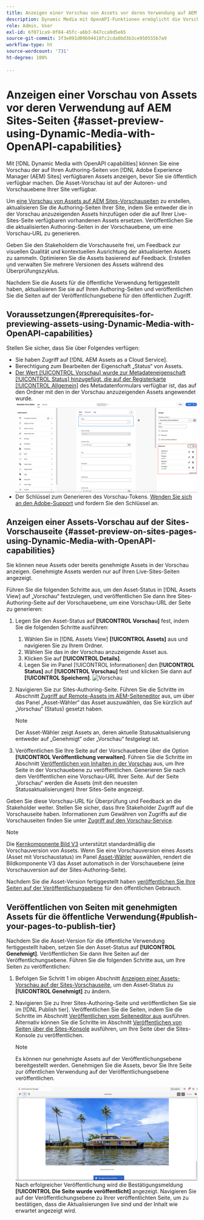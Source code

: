 ```yaml
---
title: Anzeigen einer Vorschau von Assets vor deren Verwendung auf AEM Sites-Seiten
description: Dynamic Media mit OpenAPI-Funktionen ermöglicht die Vorschau von Assets auf Vorschauseiten von Adobe Experience Manager (AEM) Sites. Diese Asset-Vorschau ermöglicht es Ihnen und Ihren Stakeholdern, die Aktualisierungen Ihrer Assets zu überprüfen und zu validieren, bevor Sie die Authoring-Seiten (mit aktualisierten Assets) für den öffentlichen Gebrauch veröffentlichen.
role: Admin, User
exl-id: 6f071ca9-0f84-45fc-a6b3-047cca9d5e65
source-git-commit: 3f3e091d09b94418fc2cda0bd3b3ce950555b7a9
workflow-type: ht
source-wordcount: '731'
ht-degree: 100%

---
```



# Anzeigen einer Vorschau von Assets vor deren Verwendung auf AEM Sites-Seiten {#asset-preview-using-Dynamic-Media-with-OpenAPI-capabilities}

Mit [!DNL Dynamic Media with OpenAPI capabilities] können Sie eine Vorschau der auf Ihren Authoring-Seiten von [!DNL Adobe Experience Manager (AEM) Sites] verfügbaren Assets anzeigen, bevor Sie sie öffentlich verfügbar machen. Die Asset-Vorschau ist auf der Autoren- und Vorschauebene Ihrer Site verfügbar.

Um [eine Vorschau von Assets auf AEM Sites-Vorschauseiten](#asset-preview-on-sites-pages-using-Dynamic-Media-with-OpenAPI-capabilities) zu erstellen, aktualisieren Sie die Authoring-Seiten Ihrer Site, indem Sie entweder die in der Vorschau anzuzeigenden Assets hinzufügen oder die auf Ihrer Live-Sites-Seite verfügbaren vorhandenen Assets ersetzen. Veröffentlichen Sie die aktualisierten Authoring-Seiten in der Vorschauebene, um eine Vorschau-URL zu generieren.

Geben Sie den Stakeholdern die Vorschauseite frei, um Feedback zur visuellen Qualität und kontextuellen Ausrichtung der aktualisierten Assets zu sammeln. Optimieren Sie die Assets basierend auf Feedback. Erstellen und verwalten Sie mehrere Versionen des Assets während des Überprüfungszyklus.

Nachdem Sie die Assets für die öffentliche Verwendung fertiggestellt haben, aktualisieren Sie sie auf Ihren Authoring-Seiten und veröffentlichen Sie die Seiten auf der Veröffentlichungsebene für den öffentlichen Zugriff.

## Voraussetzungen{#prerequisites-for-previewing-assets-using-Dynamic-Media-with-OpenAPI-capabilities}

Stellen Sie sicher, dass Sie über Folgendes verfügen:

* Sie haben Zugriff auf [!DNL AEM Assets as a Cloud Service].
* Berechtigung zum Bearbeiten der Eigenschaft „Status“ von Assets.
* [Der Wert [!UICONTROL Vorschau] wurde zur Metadateneigenschaft [!UICONTROL Status] hinzugefügt, die auf der Registerkarte [!UICONTROL Allgemein]](/help/assets/metadata-assets-view.md#edit-metadata-forms) des Metadatenformulars verfügbar ist, das auf den Ordner mit den in der Vorschau anzuzeigenden Assets angewendet wurde.
  ![Hinzufügen der Vorschauoption](/help/assets/assets/metedata-form-preview.png)
* Der Schlüssel zum Generieren des Vorschau-Tokens. [Wenden Sie sich an den Adobe-Support](https://helpx.adobe.com/de/contact.html) und fordern Sie den Schlüssel an.

## Anzeigen einer Assets-Vorschau auf der Sites-Vorschauseite {#asset-preview-on-sites-pages-using-Dynamic-Media-with-OpenAPI-capabilities}

Sie können neue Assets oder bereits genehmigte Assets in der Vorschau anzeigen. Genehmigte Assets werden nur auf Ihren Live-Sites-Seiten angezeigt.

Führen Sie die folgenden Schritte aus, um den Asset-Status in [!DNL Assets View] auf „Vorschau“ festzulegen, und veröffentlichen Sie dann Ihre Sites-Authoring-Seite auf der Vorschauebene, um eine Vorschau-URL der Seite zu generieren:

1. Legen Sie den Asset-Status auf **[!UICONTROL Vorschau]** fest, indem Sie die folgenden Schritte ausführen:

   1. Wählen Sie in [!DNL Assets View] **[!UICONTROL Assets]** aus und navigieren Sie zu Ihrem Ordner.
   1. Wählen Sie das in der Vorschau anzuzeigende Asset aus.
   1. Klicken Sie auf **[!UICONTROL Details]**.
   1. Legen Sie im Panel [!UICONTROL Informationen] den **[!UICONTROL Status]** auf **[!UICONTROL Vorschau]** fest und klicken Sie dann auf **[!UICONTROL Speichern]**.
      ![Vorschau](/help/assets/assets/preview-boat-at-bay.png)

1. Navigieren Sie zur Sites-Authoring-Seite. Führen Sie die Schritte im Abschnitt [Zugriff auf Remote-Assets im AEM-Seiteneditor](/help/assets/integrate-remote-approved-assets-with-sites.md#access-remote-assets-in-aem-page-editor) aus, um über das Panel „Asset-Wähler“ das Asset auszuwählen, das Sie kürzlich auf „Vorschau“ (Status) gesetzt haben.

   >[!NOTE]
   >
   > Der Asset-Wähler zeigt Assets an, deren aktuelle Statusaktualisierung entweder auf „Genehmigt“ oder „Vorschau“ festgelegt ist.

1. Veröffentlichen Sie Ihre Seite auf der Vorschauebene über die Option **[!UICONTROL Veröffentlichung verwalten]**. Führen Sie die Schritte im Abschnitt [Veröffentlichen von Inhalten in der Vorschau](https://experienceleague.adobe.com/de/docs/experience-manager-cloud-service/content/sites/authoring/sites-console/previewing-content) aus, um Ihre Seite in der Vorschauebene zu veröffentlichen. Generieren Sie nach dem Veröffentlichen eine Vorschau-URL Ihrer Seite. Auf der Seite „Vorschau“ werden die Assets (mit den neuesten Statusaktualisierungen) Ihrer Sites-Seite angezeigt.

Geben Sie diese Vorschau-URL für Überprüfung und Feedback an die Stakeholder weiter. Stellen Sie sicher, dass Ihre Stakeholder Zugriff auf die Vorschauseite haben. Informationen zum Gewähren von Zugriffs auf die Vorschauseiten finden Sie unter [Zugriff auf den Vorschau-Service](https://experienceleague.adobe.com/de/docs/experience-manager-cloud-service/content/implementing/using-cloud-manager/manage-environments#access-preview-service).

>[!NOTE]
>
>Die [Kernkomponente Bild V3](https://experienceleague.adobe.com/de/docs/experience-manager-core-components/using/wcm-components/image#version-and-compatibility) unterstützt standardmäßig die Vorschauversion von Assets. Wenn Sie eine Vorschauversion eines Assets (Asset mit Vorschaustatus) im Panel [Asset-Wähler](https://experienceleague.adobe.com/de/docs/experience-manager-cloud-service/content/assets/manage/asset-selector/asset-selector-upload) auswählen, rendert die Bildkomponente V3 das Asset automatisch in der Vorschauebene (eine Vorschauversion auf der Sites-Authoring-Seite).

Nachdem Sie die Asset-Version fertiggestellt haben [veröffentlichen Sie Ihre Seiten auf der Veröffentlichungsebene](#publish-your-pages-to-publish-tier) für den öffentlichen Gebrauch.

## Veröffentlichen von Seiten mit genehmigten Assets für die öffentliche Verwendung{#publish-your-pages-to-publish-tier}

Nachdem Sie die Asset-Version für die öffentliche Verwendung fertiggestellt haben, setzen Sie den Asset-Status auf **[!UICONTROL Genehmigt]**. Veröffentlichen Sie dann Ihre Seiten auf der Veröffentlichungsebene. Führen Sie die folgenden Schritte aus, um Ihre Seiten zu veröffentlichen:

1. Befolgen Sie Schritt 1 im obigen Abschnitt [Anzeigen einer Assets-Vorschau auf der Sites-Vorschauseite](#asset-preview-on-sites-pages-using-Dynamic-Media-with-OpenAPI-capabilities), um den Asset-Status zu **[!UICONTROL Genehmigt]** zu ändern.
1. Navigieren Sie zu Ihrer Sites-Authoring-Seite und veröffentlichen Sie sie im [!DNL Publish tier]. Veröffentlichen Sie die Seiten, indem Sie die Schritte im Abschnitt [Veröffentlichen vom Seiteneditor aus](https://experienceleague.adobe.com/de/docs/experience-manager-cloud-service/content/sites/authoring/page-editor/publishing#publishing-from-the-page-editor) ausführen.
Alternativ können Sie die Schritte im Abschnitt [Veröffentlichen von Seiten über die Sites-Konsole](https://experienceleague.adobe.com/de/docs/experience-manager-cloud-service/content/sites/authoring/sites-console/publishing-pages#publishing-from-the-sites-console) ausführen, um Ihre Seite über die Sites-Konsole zu veröffentlichen.

   >[!NOTE]
   >
   > Es können nur genehmigte Assets auf der Veröffentlichungsebene bereitgestellt werden. Genehmigen Sie die Assets, bevor Sie Ihre Seite zur öffentlichen Verwendung auf der Veröffentlichungsebene veröffentlichen.

   ![Die Seite wurde veröffentlicht](/help/assets/assets/the-page-has-been-publushed.png)
Nach erfolgreicher Veröffentlichung wird die Bestätigungsmeldung **[!UICONTROL Die Seite wurde veröffentlicht]** angezeigt. Navigieren Sie auf der Veröffentlichungsebene zu Ihrer veröffentlichten Seite, um zu bestätigen, dass die Aktualisierungen live sind und der Inhalt wie erwartet angezeigt wird.
